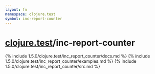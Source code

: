 ```yaml
---
layout: fn
namespace: clojure.test
symbol: inc-report-counter
---
```


# [clojure.test](../)/inc-report-counter

{% include 1.5.0/clojure.test/inc_report_counter/docs.md %}
{% include 1.5.0/clojure.test/inc_report_counter/examples.md %}
{% include 1.5.0/clojure.test/inc_report_counter/src.md %}

